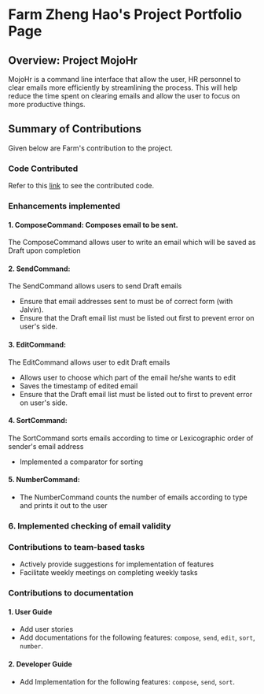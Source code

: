 # Farm Zheng Hao's Project Portfolio Page

## Overview: Project MojoHr
MojoHr is a command line interface that allow the user, HR personnel to clear
emails more efficiently by streamlining the process.
This will help reduce the time spent on clearing emails and allow the user to focus on more productive things.

## Summary of Contributions
Given below are Farm's contribution to the project.

### Code Contributed
Refer to this [link](https://nus-cs2113-ay2021s2.github.io/tp-dashboard/?search=farmzh98&sort=groupTitle&sortWithin=title&since=2021-03-05&timeframe=commit&mergegroup=&groupSelect=groupByRepos&breakdown=false&tabOpen=true&tabType=authorship&zFR=false&tabAuthor=FarmZH98&tabRepo=AY2021S2-CS2113-W10-2%2Ftp%5Bmaster%5D&authorshipIsMergeGroup=false&authorshipFileTypes=docs~functional-code~test-code~other)
to see the contributed code.

### Enhancements implemented
#### 1. ComposeCommand: Composes email to be sent.
The ComposeCommand allows user to write an email which will be saved as Draft upon completion

#### 2. SendCommand: 
The SendCommand allows users to send Draft emails 
* Ensure that email addresses sent to must be of correct form (with Jalvin).
* Ensure that the Draft email list must be listed out first to prevent error on user's side.

#### 3. EditCommand: 
The EditCommand allows user to edit Draft emails
* Allows user to choose which part of the email he/she wants to edit
* Saves the timestamp of edited email
* Ensure that the Draft email list must be listed out to first to prevent error on user's side.

#### 4. SortCommand:
The SortCommand sorts emails according to time or Lexicographic order of sender's email address
* Implemented a comparator for sorting

#### 5. NumberCommand:
* The NumberCommand counts the number of emails according to type and prints it out to the user

### 6. Implemented checking of email validity

### Contributions to team-based tasks
* Actively provide suggestions for implementation of features
* Facilitate weekly meetings on completing weekly tasks

### Contributions to documentation
#### 1. User Guide
* Add user stories
* Add documentations for the following features: `compose`, `send`, `edit`, `sort`, `number`.

<div style="page-break-after: always;"></div>

#### 2. Developer Guide
* Add Implementation for the following features: `compose`, `send`, `sort`.